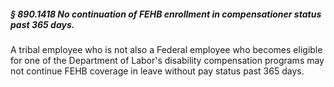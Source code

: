 ##### § 890.1418 No continuation of FEHB enrollment in compensationer status past 365 days. #####

A tribal employee who is not also a Federal employee who becomes eligible for one of the Department of Labor's disability compensation programs may not continue FEHB coverage in leave without pay status past 365 days.